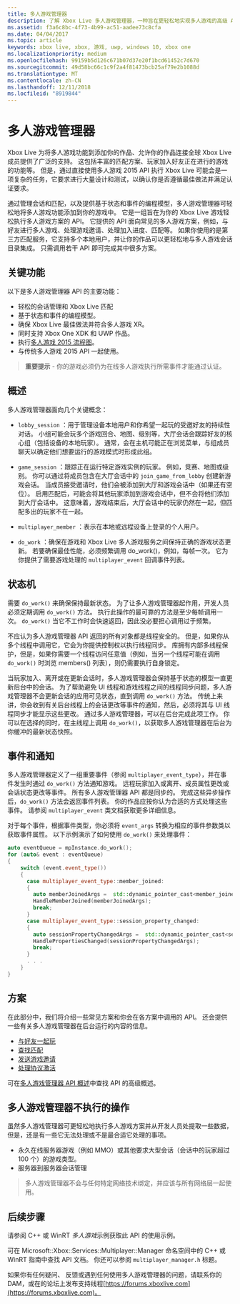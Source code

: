 ```yaml
---
title: 多人游戏管理器
description: 了解 Xbox Live 多人游戏管理器，一种旨在更轻松地实现多人游戏的高级 API。
ms.assetid: f3a6c8bc-4f73-4b99-ac51-aadee73c8cfa
ms.date: 04/04/2017
ms.topic: article
keywords: xbox live, xbox, 游戏, uwp, windows 10, xbox one
ms.localizationpriority: medium
ms.openlocfilehash: 99159b5d126c671b07d37e20f1bcd61452c7d670
ms.sourcegitcommit: 49d58bc66c1c9f2a4f81473bcb25af79e2b1088d
ms.translationtype: MT
ms.contentlocale: zh-CN
ms.lasthandoff: 12/11/2018
ms.locfileid: "8919844"
---
```

# <a name="multiplayer-manager"></a>多人游戏管理器

Xbox Live 为将多人游戏功能到添加你的作品、允许你的作品连接全球 Xbox Live 成员提供了广泛的支持。  这包括丰富的匹配方案、玩家加入好友正在进行的游戏的功能等。 但是，通过直接使用多人游戏 2015 API 执行 Xbox Live 可能会是一项复杂的任务，它要求进行大量设计和测试，以确认你是否遵循最佳做法并满足认证要求。

通过管理会话和匹配，以及提供基于状态和事件的编程模型，多人游戏管理器可轻松地将多人游戏功能添加到你的游戏中。 它是一组旨在为你的 Xbox Live 游戏轻松执行多人游戏方案的 API。 它提供的 API 面向常见的多人游戏方案，例如，与好友进行多人游戏、处理游戏邀请、处理加入进度、匹配等。 如果你使用的是第三方匹配服务，它支持多个本地用户，并让你的作品可以更轻松地与多人游戏会话目录集成。 只需调用若干 API 即可完成其中很多方案。

## <a name="key-features"></a>关键功能
以下是多人游戏管理器 API 的主要功能：

* 轻松的会话管理和 Xbox Live 匹配
* 基于状态和事件的编程模型。
* 确保 Xbox Live 最佳做法并符合多人游戏 XR。
* 同时支持 Xbox One XDK 和 UWP 作品。
* 执行[多人游戏 2015 流程图](https://developer.xboxlive.com/en-us/platform/development/education/Documents/Xbox%20One%20Multiplayer%202015%20Developer%20Flowcharts.aspx)。
* 与传统多人游戏 2015 API 一起使用。

>**重要提示** - 你的游戏必须仍为在线多人游戏执行所需事件才能通过认证。

## <a name="overview"></a>概述
多人游戏管理器面向几个关键概念：
* `lobby_session` ：用于管理设备本地用户和你希望一起玩的受邀好友的持续性对话。 小组可能会玩多个游戏回合、地图、级别等，大厅会话会跟踪好友的核心组（包括设备的本地玩家）。 通常，会在主机可能正在浏览菜单，与组成员聊天以确定他们想要运行的游戏模式时形成此组。

* `game_session` ：跟踪正在运行特定游戏实例的玩家。 例如，竞赛、地图或级别。 你可以通过将成员包含在大厅会话中的 `join_game_from_lobby` 创建新游戏会话。  当成员接受邀请时，他们会被添加到大厅和游戏会话中（如果还有空位）。 启用匹配后，可能会将其他玩家添加到游戏会话中，但不会将他们添加到大厅会话中。 这意味着，游戏结束后，大厅会话中的玩家仍然在一起，但匹配多出的玩家不在一起。

* `multiplayer_member` ：表示在本地或远程设备上登录的个人用户。

* `do_work` ：确保在游戏和 Xbox Live 多人游戏服务之间保持正确的游戏状态更新。 若要确保最佳性能，必须频繁调用 do_work()，例如，每帧一次。 它为你提供了需要游戏处理的 `multiplayer_event` 回调事件列表。

## <a name="state-machine"></a>状态机
需要 `do_work()` 来确保保持最新状态。  为了让多人游戏管理器起作用，开发人员必须定期调用 `do_work()` 方法。 执行此操作的最可靠的方法是至少每帧调用一次。 `do_work()` 当它不工作时会快速返回，因此没必要担心调用过于频繁。

不应认为多人游戏管理器 API 返回的所有对象都是线程安全的。 但是，如果你从多个线程中调用它，它会为你提供控制权以执行线程同步。 库拥有内部多线程保护，但是，如果你需要一个线程访问任意值（例如，当另一个线程可能在调用 `do_work()` 时浏览 members() 列表），则仍需要执行自身锁定。

当玩家加入、离开或在更新会话时，多人游戏管理器会保持基于状态的模型一直更新后台中的会话。 为了帮助避免 UI 线程和游戏线程之间的线程同步问题，多人游戏管理器不会更新会话的应用可见状态，直到调用 `do_work()` 方法。 传统上来讲，你会收到有关后台线程上的会话更改等事件的通知，然后，必须将其与 UI 线程同步才能显示这些更改。 通过多人游戏管理器，可以在后台完成此项工作。  你可以在选择的同时，在主线程上调用 `do_work()`，以获取多人游戏管理器在后台为你缓冲的最新状态快照。

## <a name="events-and-notifications"></a>事件和通知
多人游戏管理器定义了一组重要事件（参阅 `multiplayer_event_type`），并在事件发生时通过 `do_work()` 方法通知游戏。 远程玩家加入或离开、成员属性更改或会话状态更改等事件。 所有多人游戏管理器 API 都是同步的。 完成这些异步操作后，`do_work()` 方法会返回事件列表。 你的作品应按你认为合适的方式处理这些事件。 请参阅 `multiplayer_event` 类文档获取更多详细信息。

对于每个事件，根据事件类型，你必须将 `event_args` 转换为相应的事件参数类以获取事件属性。 以下示例演示了如何使用 `do_work()` 来处理事件：

```cpp
auto eventQueue = mpInstance.do_work();
for (auto& event : eventQueue)
{
    switch (event.event_type())
    {
      case multiplayer_event_type::member_joined:
      {
        auto memberJoinedArgs =  std::dynamic_pointer_cast<member_joined_event_args>(event.event_args());
        HandleMemberJoined(memberJoinedArgs);
        break;
      }
      case multiplayer_event_type::session_property_changed:
      {
        auto sessionPropertyChangedArgs =  std::dynamic_pointer_cast<session_property_changed_event_args>(event.event_args());
        HandlePropertiesChanged(sessionPropertyChangedArgs);
        break;
      }
      . . .
    }
}

```

## <a name="scenarios"></a>方案

在此部分中，我们将介绍一些常见方案和你会在各方案中调用的 API。  还会提供一些有关多人游戏管理器在后台运行的内容的信息。

* [与好友一起玩](multiplayer-manager/play-multiplayer-with-friends.md)
* [查找匹配](multiplayer-manager/play-multiplayer-with-matchmaking.md)
* [发送游戏邀请](multiplayer-manager/send-game-invites.md)
* [处理协议激活](multiplayer-manager/handle-protocol-activation.md)

可在[多人游戏管理器 API 概述](multiplayer-manager/multiplayer-manager-api-overview.md)中查找 API 的高级概述。

## <a name="what-multiplayer-manager-does-not-do"></a>多人游戏管理器不执行的操作
虽然多人游戏管理器可更轻松地执行多人游戏方案并从开发人员处提取一些数据，但是，还是有一些它无法处理或不是最合适它处理的事项。

* 永久在线服务器游戏（例如 MMO）或其他要求大型会话（会话中的玩家超过 100 个）的游戏类型。
* 服务器到服务器会话管理

>多人游戏管理器不会与任何特定网络技术绑定，并应该与所有网络层一起使用。

## <a name="next-steps"></a>后续步骤

请参阅 C++ 或 WinRT *多人游戏*示例获取此 API 的使用示例。

可在 Microsoft::Xbox::Services::Multiplayer::Manager 命名空间中的 C++ 或 WinRT 指南中查找 API 文档。  你还可以参阅 `multiplayer_manager.h` 标题。

如果你有任何疑问、 反馈或遇到任何使用多人游戏管理器的问题，请联系你的 DAM，或在的论坛上发布支持线程[https://forums.xboxlive.com](https://forums.xboxlive.com)。
